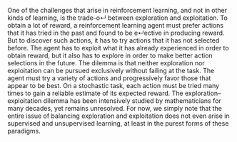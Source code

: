 One of the challenges that arise in reinforcement learning, and not in other kinds
of learning, is the trade-o↵ between exploration and exploitation. To obtain a lot of
reward, a reinforcement learning agent must prefer actions that it has tried in the past
and found to be e↵ective in producing reward. But to discover such actions, it has to
try actions that it has not selected before. The agent has to exploit what it has already
experienced in order to obtain reward, but it also has to explore in order to make better
action selections in the future. The dilemma is that neither exploration nor exploitation
can be pursued exclusively without failing at the task. The agent must try a variety of
actions and progressively favor those that appear to be best. On a stochastic task, each
action must be tried many times to gain a reliable estimate of its expected reward. The
exploration–exploitation dilemma has been intensively studied by mathematicians for
many decades, yet remains unresolved. For now, we simply note that the entire issue of
balancing exploration and exploitation does not even arise in supervised and unsupervised
learning, at least in the purest forms of these paradigms.

